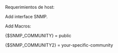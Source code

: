Requerimientos de host:

Add interface SNMP.

Add Macros:

{$SNMP_COMMUNITY} = public

{$SNMP_COMMUNITY2} = your-specific-community
